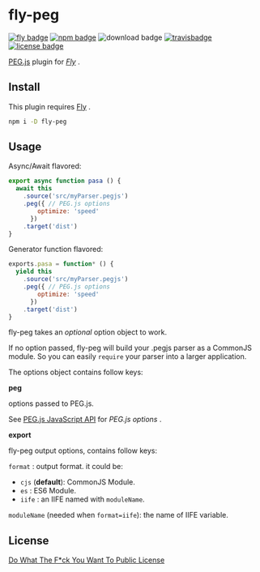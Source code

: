# fly-peg

[![fly badge][fly-bgp]][fly-bg] [![npm badge][npm-bgp]][npm-bg] ![download badge][dl-bgp] [![travisbadge][travis-bgp]][travis-bg] [![license badge][license-bgp]][license-bg]

[fly-bgp]: https://img.shields.io/badge/fly-JS-05B3E1.svg?style=flat-square&maxAge=2592000
[fly-bg]: https://github.com/flyjs/fly

[npm-bgp]: https://img.shields.io/npm/v/fly-peg.svg?style=flat-square
[npm-bg]: https://www.npmjs.org/package/fly-peg

[dl-bgp]: https://img.shields.io/npm/dm/fly-peg.svg?style=flat-square

[travis-bgp]: https://img.shields.io/travis/frantic1048/fly-peg.svg?style=flat-square
[travis-bg]: https://travis-ci.org/frantic1048/fly-peg

[license-bgp]: https://img.shields.io/github/license/frantic1048/fly-peg.svg?style=flat-square
[license-bg]: https://spdx.org/licenses/WTFPL.html

[PEG.js][] plugin for *[Fly][]* .

[Fly]: https://github.com/flyjs/fly
[PEG.js]: https://github.com/pegjs/pegjs

## Install

This plugin requires [Fly][] .

```bash
npm i -D fly-peg
```

## Usage

Async/Await flavored:

```js
export async function pasa () {
  await this
    .source('src/myParser.pegjs')
    .peg({ // PEG.js options
        optimize: 'speed'
      })
    .target('dist')
}
```

Generator function flavored:

```js
exports.pasa = function* () {
  yield this
    .source('src/myParser.pegjs')
    .peg({ // PEG.js options
        optimize: 'speed'
      })
    .target('dist')
}
```

fly-peg takes an *optional* option object to work.

If no option passed, fly-peg will build your .pegjs parser as a CommonJS module. So you can easily `require` your parser into a larger application.

The options object contains follow keys:

**peg**

options passed to PEG.js.

See [PEG.js JavaScript API][PEG-options] for *PEG.js options* .

[PEG-options]: http://pegjs.org/documentation#generating-a-parser-javascript-api

**export**

fly-peg output options, contains follow keys:

`format` : output format. it could be:

  - `cjs` (**default**): CommonJS Module.
  - `es` : ES6 Module.
  - `iife` : an IIFE named with `moduleName`.

`moduleName` (needed when `format=iife`): the name of IIFE variable.


## License

[Do What The F*ck You Want To Public License](https://spdx.org/licenses/WTFPL)
